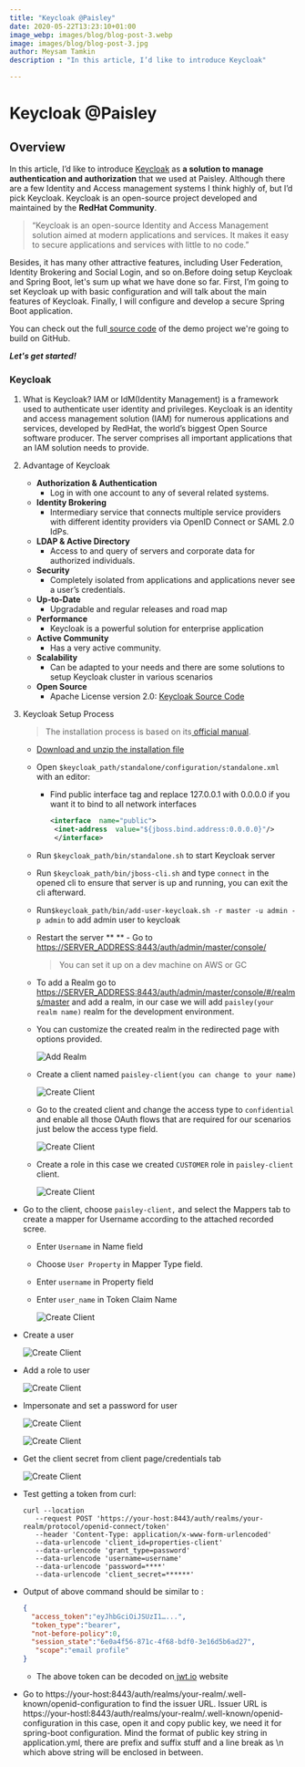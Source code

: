 ```yaml
---
title: "Keycloak @Paisley"
date: 2020-05-22T13:23:10+01:00
image_webp: images/blog/blog-post-3.webp
image: images/blog/blog-post-3.jpg
author: Meysam Tamkin
description : "In this article, I’d like to introduce Keycloak"

---
```

# Keycloak @Paisley

## Overview

In this article, I’d like to introduce [Keycloak](https://www.keycloak.org/) as **a solution to manage authentication and authorization** that we used at Paisley. Although there are a few Identity and Access management systems I think highly of, but I’d pick Keycloak.
Keycloak is an open-source project developed and maintained by the **RedHat Community**.

> “Keycloak is an open-source Identity and Access Management solution
> aimed at modern applications and services. It makes it easy to secure
> applications and services with little to no code.”

Besides, it has many other attractive features, including User Federation, Identity Brokering and Social Login, and so on.Before doing setup Keycloak and Spring Boot, let's sum up what we have done so far.
First, I’m going to set Keycloak up with basic configuration and will talk about the main features of Keycloak.
Finally, I will configure and develop a secure Spring Boot application.

You can check out the full[ source code](https://github.com/Paisley-Digital/genesis) of the demo project we're going to build on GitHub.

***Let's get started!***

  

### Keycloak
 1. What is Keycloak?
	IAM or IdM(Identity Management) is a framework used to authenticate user identity and privileges. Keycloak is an identity and access management solution (IAM) for numerous applications and services, developed by RedHat, the world’s biggest Open Source software producer. The server comprises all important applications that an IAM solution needs to provide.
	
 2. Advantage of Keycloak

	- **Authorization & Authentication**
		 - Log in with one account to any of several related systems.
	- **Identity Brokering**
		- Intermediary service that connects multiple service providers with different identity providers via OpenID Connect or SAML 2.0 IdPs.
	- **LDAP & Active Directory**
		- Access to and query of servers and corporate data for authorized individuals.
	- **Security**
		- Completely isolated from applications and applications never see a user’s credentials.
	 - **Up-to-Date**
		 - Upgradable and regular releases and road map
	 - **Performance**
		 - Keycloak is a powerful solution for enterprise application
	 - **Active Community**
		 - Has a very active community.
	 - **Scalability**
		 - Can be adapted to your needs and there are some solutions to setup Keycloak cluster in various scenarios
	 - **Open Source**
		 - Apache License version 2.0: [Keycloak Source Code](https://github.com/keycloak/keycloak)

 3. Keycloak Setup Process

	> The installation process is based on its[ official manual](https://www.keycloak.org/docs/latest/getting_started/index.html).

	- [Download and unzip the installation file](https://downloads.jboss.org/keycloak/9.0.0/keycloak-9.0.0.zip)

	- Open `$keycloak_path/standalone/configuration/standalone.xml` with an editor:

		- Find public interface tag and replace 127.0.0.1 with 0.0.0.0 if you want it to bind to all network interfaces 
			```xml  
			<interface  name="public">  
			 <inet-address  value="${jboss.bind.address:0.0.0.0}"/>
			 </interface>
			 ```

	- Run `$keycloak_path/bin/standalone.sh` to start Keycloak server

	- Run `$keycloak_path/bin/jboss-cli.sh` and type `connect` in the opened cli to ensure that server is up and running, you can exit the cli afterward.

	-	Run`$keycloak_path/bin/add-user-keycloak.sh -r master -u admin -p admin` to add admin user to keycloak

	- Restart the server
**
**	- Go to[ https://SERVER_ADDRESS:8443/auth/admin/master/console/](https://paisley.digital:8443/auth/admin/master/console/)
		> You can set it up on a dev machine on AWS or GC
	- To add a Realm go to [https://SERVER_ADDRESS:8443/auth/admin/master/console/#/realms/master](https://paisley.digital:8443/auth/admin/master/console/) and add a realm, in our case we will add `paisley(your realm name)` realm for the development environment.

	- You can customize the created realm in the redirected page with options provided.

	    ![Add Realm](/images/blog/keycloak/add-realm.png#blogpost)

    - Create a client named `paisley-client(you can change to your name) `
    
        ![Create Client](/images/blog/keycloak/add-client.png#blogpost)

    - Go to the created client and change the access type to `confidential` and enable all those OAuth flows that are required for our scenarios just below the access type field.
        
        ![Create Client](/images/blog/keycloak/client-setting.png#blogpost)
            
    - Create a role in this case we created `CUSTOMER` role in `paisley-client` client.

        ![Create Client](/images/blog/keycloak/add-roles.png#blogpost)
            
   - Go to the client, choose `paisley-client,` and select the Mappers tab to create a mapper for Username according to the attached recorded scree.	
      - Enter `Username` in Name field
      - Choose `User Property` in Mapper Type field.
      - Enter `username` in Property field
      - Enter `user_name` in Token Claim Name

        ![Create Client](/images/blog/keycloak/mapper-client.png#blogpost)   

   - Create a user 
        
        ![Create Client](/images/blog/keycloak/add-user.png#blogpost)

   - Add a role to user
        
        ![Create Client](/images/blog/keycloak/user-role-mapping.png#blogpost)

   - Impersonate and set a password for user
        
        ![Create Client](/images/blog/keycloak/user-impersonate.png#blogpost)
        
        ![Create Client](/images/blog/keycloak/account-page.png#blogpost)

   - Get the client secret from client page/credentials tab
   
        ![Create Client](/images/blog/keycloak/client-credential.png#blogpost)  
     
   - Test getting a token from curl:
        ```shell script
        curl --location 
           --request POST 'https://your-host:8443/auth/realms/your-realm/protocol/openid-connect/token' 
           --header 'Content-Type: application/x-www-form-urlencoded'  
           --data-urlencode 'client_id=properties-client' 
           --data-urlencode 'grant_type=password' 
           --data-urlencode 'username=username' 
           --data-urlencode 'password=****' 
           --data-urlencode 'client_secret=******'
        ```
   - Output of above command should be similar to :
   
       ```json
      {
         "access_token":"eyJhbGciOiJSUzI1…...",
         "token_type":"bearer",
         "not-before-policy":0,
         "session_state":"6e0a4f56-871c-4f68-bdf0-3e16d5b6ad27",
          "scope":"email profile"
     }
        ```
    
        - The above token can be decoded on[ jwt.io](http://jwt.io/) website

   - Go to https://your-host:8443/auth/realms/your-realm/.well-known/openid-configuration to find the issuer URL. Issuer URL is https://your-hostl:8443/auth/realms/your-realm/.well-known/openid-configuration in this case, open it and copy public key, we need it for spring-boot configuration. Mind the format of public key string in application.yml, there are prefix and suffix stuff and a line break as \n which above string will be enclosed in between.
    